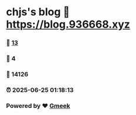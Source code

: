 # chjs's blog :link: https://blog.936668.xyz 
### :page_facing_up: [13](https://blog.936668.xyz/tag.html) 
### :speech_balloon: 4 
### :hibiscus: 14126 
### :alarm_clock: 2025-06-25 01:18:13 
### Powered by :heart: [Gmeek](https://github.com/Meekdai/Gmeek)
